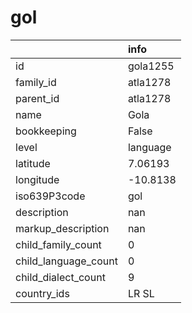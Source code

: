 # gol
|                      | info     |
|:---------------------|:---------|
| id                   | gola1255 |
| family_id            | atla1278 |
| parent_id            | atla1278 |
| name                 | Gola     |
| bookkeeping          | False    |
| level                | language |
| latitude             | 7.06193  |
| longitude            | -10.8138 |
| iso639P3code         | gol      |
| description          | nan      |
| markup_description   | nan      |
| child_family_count   | 0        |
| child_language_count | 0        |
| child_dialect_count  | 9        |
| country_ids          | LR SL    |
